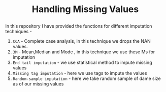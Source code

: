 # <p align = 'center'>Handling Missing Values</p>

In this repository I have provided the functions for different imputation techniques -

1. `CCA` - Complete case analysis, in this technique we drops the NAN values.
2. `3M` - Mean,Median and Mode , in this technique we use these Ms for imputation
3. `End tail imputation` - we use statistical method to impute missing values
4. `Missing tag imputation` - here we use tags to impute the values 
5. `Random-sample imputation` - here we take random sample of dame size as of our missing values
